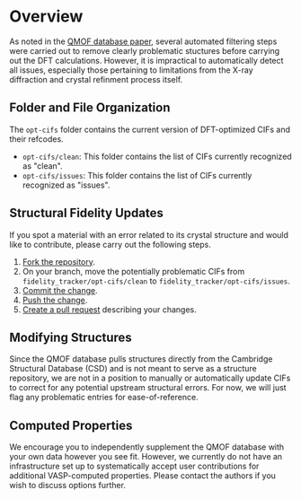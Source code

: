 # Overview
As noted in the [QMOF database paper](https://doi.org/10.26434/chemrxiv.13147616), several automated filtering steps were carried out to remove clearly problematic stuctures before carrying out the DFT calculations. However, it is impractical to automatically detect all issues, especially those pertaining to limitations from the X-ray diffraction and crystal refinment process itself.

## Folder and File Organization
The `opt-cifs` folder contains the current version of DFT-optimized CIFs and their refcodes.

- `opt-cifs/clean`: This folder contains the list of CIFs currently recognized as "clean".
- `opt-cifs/issues`: This folder contains the list of CIFs currently recognized as "issues".

## Structural Fidelity Updates
If you spot a material with an error related to its crystal structure and would like to contribute, please carry out the following steps.

1. [Fork the repository](https://docs.github.com/en/free-pro-team@latest/github/getting-started-with-github/fork-a-repo).
2. On your branch, move the potentially problematic CIFs from `fidelity_tracker/opt-cifs/clean` to `fidelity_tracker/opt-cifs/issues`.
3. [Commit the change](https://docs.github.com/en/free-pro-team@latest/desktop/contributing-and-collaborating-using-github-desktop/committing-and-reviewing-changes-to-your-project).
4. [Push the change](https://docs.github.com/en/free-pro-team@latest/desktop/contributing-and-collaborating-using-github-desktop/pushing-changes-to-github).
5. [Create a pull request](https://docs.github.com/en/free-pro-team@latest/github/collaborating-with-issues-and-pull-requests/creating-a-pull-request) describing your changes.

## Modifying Structures
Since the QMOF database pulls structures directly from the Cambridge Structural Database (CSD) and is not meant to serve as a structure repository, we are not in a position to manually or automatically update CIFs to correct for any potential upstream structural errors. For now, we will just flag any problematic entries for ease-of-reference.

## Computed Properties
We encourage you to independently supplement the QMOF database with your own data however you see fit. However, we currently do not have an infrastructure set up to systematically accept user contributions for additional VASP-computed properties. Please contact the authors if you wish to discuss options further.
